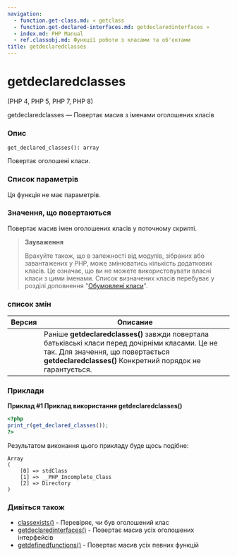 ```yaml
---
navigation:
  - function.get-class.md: « getclass
  - function.get-declared-interfaces.md: getdeclaredinterfaces »
  - index.md: PHP Manual
  - ref.classobj.md: Функції роботи з класами та об'єктами
title: getdeclaredclasses
---
```

# getdeclaredclasses

(PHP 4, PHP 5, PHP 7, PHP 8)

getdeclaredclasses — Повертає масив з іменами оголошених класів

### Опис

```methodsynopsis
get_declared_classes(): array
```

Повертає оголошені класи.

### Список параметрів

Ця функція не має параметрів.

### Значення, що повертаються

Повертає масив імен оголошених класів у поточному скрипті.

> **Зауваження**
> 
> Врахуйте також, що в залежності від модулів, зібраних або завантажених у PHP, може змінюватись кількість додаткових класів. Це означає, що ви не можете використовувати власні класи з цими іменами. Список визначених класів перебуває у розділі доповнення "[Обумовлені класи](reserved.classes.md)".

### список змін

| Версия | Описание |
| --- | --- |
|  | Раніше **getdeclaredclasses()** завжди повертала батьківські класи перед дочірніми класами. Це не так. Для значення, що повертається **getdeclaredclasses()** Конкретний порядок не гарантується. |

### Приклади

**Приклад #1 Приклад використання **getdeclaredclasses()****

```php
<?php
print_r(get_declared_classes());
?>
```

Результатом виконання цього прикладу буде щось подібне:

```
Array
(
    [0] => stdClass
    [1] => __PHP_Incomplete_Class
    [2] => Directory
)
```

### Дивіться також

-   [classexists()](function.class-exists.md) - Перевіряє, чи був оголошений клас
-   [getdeclaredinterfaces()](function.get-declared-interfaces.md) - Повертає масив усіх оголошених інтерфейсів
-   [getdefinedfunctions()](function.get-defined-functions.md) - Повертає масив усіх певних функцій
